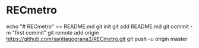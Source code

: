# RECmetro
echo "# RECmetro" >> README.md
git init
git add README.md
git commit -m "first commit"
git remote add origin https://github.com/santiagograna2/RECmetro.git
git push -u origin master
